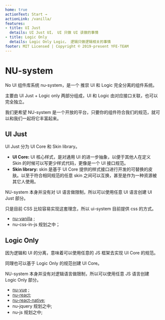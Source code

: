 ```yaml
---
home: true
actionText: Start →
actionLink: /vanilla/
features:
- title: UI Just
  details: UI Just UI， UI 只做 UI 该做的事情
- title: Logic Only
  details: Logic Only Logic， 逻辑只做逻辑相关的事情
footer: MIT Licensed | Copyright © 2019-present YFE-TEAM
---
```


# NU-system

No UI 组件库系统 nu-system，是一个 推崇 UI 和 Logic 完全分离的组件系统。

主要由 UI Just + Logic only 两部分组成，UI 和 Logic 由对应接口关联，也可以完全独立。

我们更希望 NU-system 是一个开放的平台，只要你的组件符合我们的规范，就可以和我们一起将它丰富起来。

## UI Just

UI Just 分为 UI Core 和 Skin library。

- **UI Core:** UI 核心样式，是对通用 UI 的进一步抽象，以便于其他人在定义 Skin 的时候可以写更少样式代码，更像是一个 UI 接口规范。
- **Skin library:** skin 是基于 UI Core 提供的样式接口进行开发的可替换的皮肤。以至于符合相同规范的任意 skin 之间可以互换，甚至是作为一种资源被其它人使用。

NU-system 本身并没有对 UI 语言做限制，所以可以使用任意 UI 语言创建 UI Just 部分。

只是目前 CSS 比较容易实现这套理念，所以 ui-system 目前提供 css 的方式。

- [nu-vanilla](https://nu-system.github.io/vanilla/) ;
- nu-css-in-js 规划之中；
   
## Logic Only
  
因为逻辑和 UI 的分离，意味着可以使用任意的 JS 框架去实现 UI Core 的规范。

同理也可以基于 Logic Only 的规范创建 UI Core。

NU-system 本身并没有对逻辑语言做限制，所以可以使用任意 JS 语言创建 Logic Only 部分。

- [nu-vue](https://nu-system.github.io/vue/) ;
- [nu-react](https://nu-system.github.io/react/);
- [nu-react-native](https://nu-system.github.io/react-native/);
- nu-jquery 规划之中;
- nu-js 规划之中;
